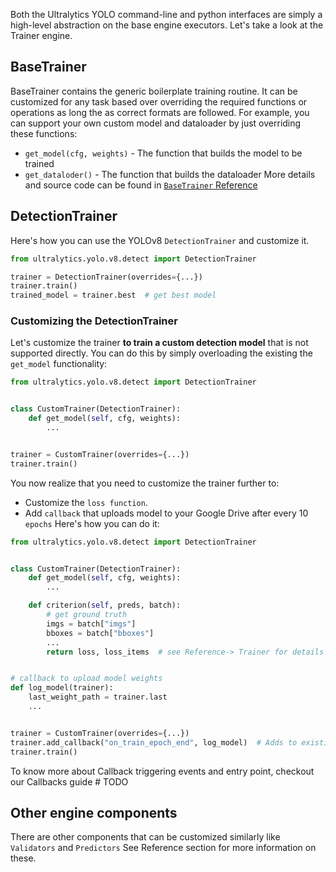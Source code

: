 Both the Ultralytics YOLO command-line and python interfaces are simply a high-level abstraction on the base engine
executors. Let's take a look at the Trainer engine.

## BaseTrainer

BaseTrainer contains the generic boilerplate training routine. It can be customized for any task based over overriding
the required functions or operations as long the as correct formats are followed. For example, you can support your own
custom model and dataloader by just overriding these functions:

* `get_model(cfg, weights)` - The function that builds the model to be trained
* `get_dataloder()` - The function that builds the dataloader
  More details and source code can be found in [`BaseTrainer` Reference](reference/base_trainer.md)

## DetectionTrainer

Here's how you can use the YOLOv8 `DetectionTrainer` and customize it.

```python
from ultralytics.yolo.v8.detect import DetectionTrainer

trainer = DetectionTrainer(overrides={...})
trainer.train()
trained_model = trainer.best  # get best model
```

### Customizing the DetectionTrainer

Let's customize the trainer **to train a custom detection model** that is not supported directly. You can do this by
simply overloading the existing the `get_model` functionality:

```python
from ultralytics.yolo.v8.detect import DetectionTrainer


class CustomTrainer(DetectionTrainer):
    def get_model(self, cfg, weights):
        ...


trainer = CustomTrainer(overrides={...})
trainer.train()
```

You now realize that you need to customize the trainer further to:

* Customize the `loss function`.
* Add `callback` that uploads model to your Google Drive after every 10 `epochs`
  Here's how you can do it:

```python
from ultralytics.yolo.v8.detect import DetectionTrainer


class CustomTrainer(DetectionTrainer):
    def get_model(self, cfg, weights):
        ...

    def criterion(self, preds, batch):
        # get ground truth
        imgs = batch["imgs"]
        bboxes = batch["bboxes"]
        ...
        return loss, loss_items  # see Reference-> Trainer for details on the expected format


# callback to upload model weights
def log_model(trainer):
    last_weight_path = trainer.last
    ...


trainer = CustomTrainer(overrides={...})
trainer.add_callback("on_train_epoch_end", log_model)  # Adds to existing callback
trainer.train()
```

To know more about Callback triggering events and entry point, checkout our Callbacks guide # TODO

## Other engine components

There are other components that can be customized similarly like `Validators` and `Predictors`
See Reference section for more information on these.

